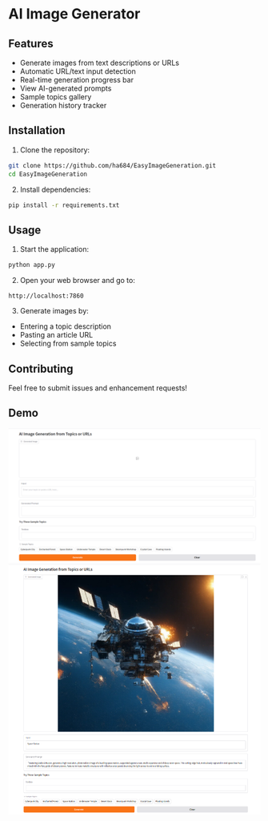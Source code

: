 # AI Image Generator

## Features

- Generate images from text descriptions or URLs
- Automatic URL/text input detection
- Real-time generation progress bar
- View AI-generated prompts
- Sample topics gallery
- Generation history tracker

## Installation

1. Clone the repository:
```bash
git clone https://github.com/ha684/EasyImageGeneration.git
cd EasyImageGeneration
```

2. Install dependencies:
```bash
pip install -r requirements.txt
```

## Usage

1. Start the application:
```bash
python app.py
```

2. Open your web browser and go to:
```
http://localhost:7860
```

3. Generate images by:
- Entering a topic description
- Pasting an article URL
- Selecting from sample topics

## Contributing

Feel free to submit issues and enhancement requests!

## Demo

![Sample Image](assets/1.png "This is a sample image")
![Sample Image](assets/2.png "This is a sample image")
